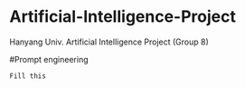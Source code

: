 # Artificial-Intelligence-Project
Hanyang Univ. Artificial Intelligence Project (Group 8)

#Prompt engineering

    Fill this
    
    
